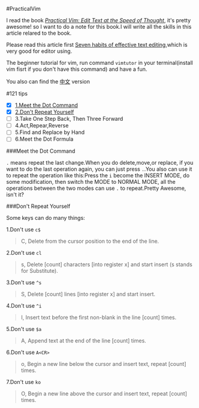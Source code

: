 #PracticalVim

I read the book *[Practical Vim: Edit Text at the Speed of Thought](https://www.amazon.com/Practical-Vim-Edit-Speed-Thought/dp/1680501275/ref=sr_1_1?ie=UTF8&qid=1488958924&sr=8-1&keywords=practical-vim)*, it's pretty awesome! so I want to do a note for this book.I will write all the skills in this article relared to the book.

Please read this article first [Seven habits of effective text editing](http://www.moolenaar.net/habits.html),which is very good for editor using.

The beginner tutorial for vim, run command `vimtutor` in your terminal(install vim fisrt if you don't have this command) and have a fun.

You also can find the [中文](https://github.com/flyingalex/PracticalVim/blob/master/Chinese.md) version

#121 tips

- [x] [1.Meet the Dot Command](#meet-the-dot-command)
- [x] [2.Don't Repeat Yourself](#don't-repeat-yourself)
- [ ] 3.Take One Step Back, Then Three Forward
- [ ] 4.Act,Repear,Reverse
- [ ] 5.Find and Replace by Hand
- [ ] 6.Meet the Dot Formula

###Meet the Dot Command

`.` means repeat the last change.When you do delete,move,or replace, if you want to do the last operation again, you can just press `.`.You also can use it to repeat the operation like this:Press the `i` become the INSERT MODE, do some modification, then switch the MODE to NORMAL MODE, all the operations between the two modes can use `.` to repeat.Pretty Awesome, isn't it?

###Don't Repeat Yourself

Some keys can do many things:

1.Don't use `c$`
> C, Delete from the cursor position to the end of the line.

2.Don't use `cl`
> s, Delete [count] characters [into register x] and start insert (s stands for Substitute).

3.Don't use `^s`
> S, Delete [count] lines [into register x] and start insert.

4.Don't use `^i`
> I, Insert text before the first non-blank in the line [count] times.

5.Don't use `$a`
>A, Append text at the end of the line [count] times.

6.Don't use `A<CR>`
>o, Begin a new line below the cursor and insert text, repeat [count] times.

7.Don't use `ko`
>O, Begin a new line above the cursor and insert text, repeat [count] times.
